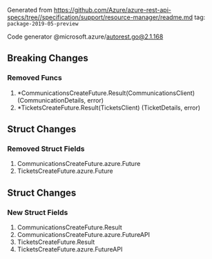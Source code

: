 Generated from https://github.com/Azure/azure-rest-api-specs/tree//specification/support/resource-manager/readme.md tag: `package-2019-05-preview`

Code generator @microsoft.azure/autorest.go@2.1.168

## Breaking Changes

### Removed Funcs

1. *CommunicationsCreateFuture.Result(CommunicationsClient) (CommunicationDetails, error)
1. *TicketsCreateFuture.Result(TicketsClient) (TicketDetails, error)

## Struct Changes

### Removed Struct Fields

1. CommunicationsCreateFuture.azure.Future
1. TicketsCreateFuture.azure.Future

## Struct Changes

### New Struct Fields

1. CommunicationsCreateFuture.Result
1. CommunicationsCreateFuture.azure.FutureAPI
1. TicketsCreateFuture.Result
1. TicketsCreateFuture.azure.FutureAPI
